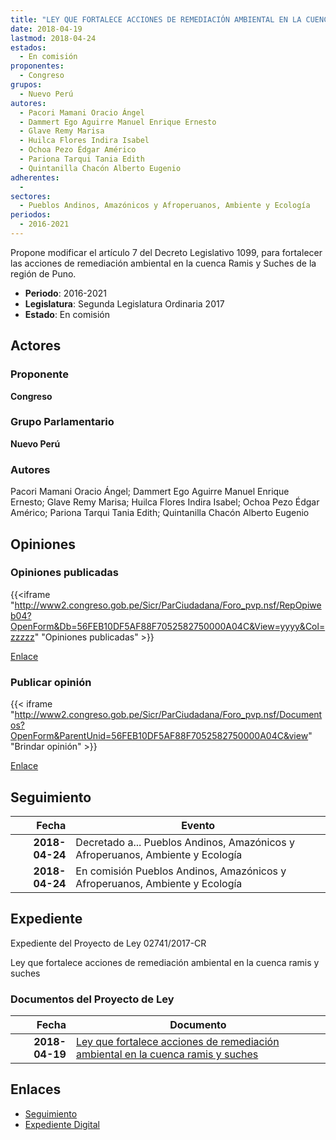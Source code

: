 ```yaml
---
title: "LEY QUE FORTALECE ACCIONES DE REMEDIACIÓN AMBIENTAL EN LA CUENCA RAMIS Y SUCHES"
date: 2018-04-19
lastmod: 2018-04-24
estados: 
  - En comisión
proponentes: 
  - Congreso
grupos: 
  - Nuevo Perú
autores: 
  - Pacori Mamani Oracio Ángel
  - Dammert Ego Aguirre Manuel Enrique Ernesto
  - Glave Remy Marisa
  - Huilca Flores Indira Isabel
  - Ochoa Pezo Édgar Américo
  - Pariona Tarqui Tania Edith
  - Quintanilla Chacón Alberto Eugenio
adherentes: 
  - 
sectores: 
  - Pueblos Andinos, Amazónicos y Afroperuanos, Ambiente y Ecología
periodos: 
  - 2016-2021
---
```


Propone modificar el artículo 7 del Decreto Legislativo 1099, para fortalecer las acciones de remediación ambiental en la cuenca Ramis y Suches de la región de Puno.

- **Periodo**: 2016-2021
- **Legislatura**: Segunda Legislatura Ordinaria 2017
- **Estado**: En comisión

## Actores

### Proponente

**Congreso**

### Grupo Parlamentario

**Nuevo Perú**

### Autores

Pacori Mamani Oracio Ángel; Dammert Ego Aguirre Manuel Enrique Ernesto; Glave Remy Marisa; Huilca Flores Indira Isabel; Ochoa Pezo Édgar Américo; Pariona Tarqui Tania Edith; Quintanilla Chacón Alberto Eugenio


## Opiniones

### Opiniones publicadas

{{<iframe "http://www2.congreso.gob.pe/Sicr/ParCiudadana/Foro_pvp.nsf/RepOpiweb04?OpenForm&Db=56FEB10DF5AF88F7052582750000A04C&View=yyyy&Col=zzzzz" "Opiniones publicadas" >}}

[Enlace](http://www2.congreso.gob.pe/Sicr/ParCiudadana/Foro_pvp.nsf/RepOpiweb04?OpenForm&Db=56FEB10DF5AF88F7052582750000A04C&View=yyyy&Col=zzzzz)
### Publicar opinión

{{< iframe "http://www2.congreso.gob.pe/Sicr/ParCiudadana/Foro_pvp.nsf/Documentos?OpenForm&ParentUnid=56FEB10DF5AF88F7052582750000A04C&view" "Brindar opinión" >}}

[Enlace](http://www2.congreso.gob.pe/Sicr/ParCiudadana/Foro_pvp.nsf/Documentos?OpenForm&ParentUnid=56FEB10DF5AF88F7052582750000A04C&view)

## Seguimiento

| Fecha | Evento |
|------:|--------|
| **2018-04-24** | Decretado a... Pueblos Andinos, Amazónicos y Afroperuanos, Ambiente y Ecología|
| **2018-04-24** | En comisión Pueblos Andinos, Amazónicos y Afroperuanos, Ambiente y Ecología|


## Expediente

Expediente del Proyecto de Ley 02741/2017-CR

Ley que fortalece acciones de remediación ambiental en la cuenca ramis y suches


### Documentos del Proyecto de Ley

| Fecha | Documento |
|------:|--------|
| **2018-04-19** | [Ley que fortalece acciones de remediación ambiental en la cuenca ramis y suches](http://www.leyes.congreso.gob.pe/Documentos/2016_2021/Proyectos_de_Ley_y_de_Resoluciones_Legislativas/PL0274120180419..pdf) |

## Enlaces 

- [Seguimiento](http://www2.congreso.gob.pe/Sicr/TraDocEstProc/CLProLey2016.nsf/f7fff46988ca05b1052578e100829cc7/70291ef6e995916d0525827400810605?OpenDocument)
- [Expediente Digital](http://www2.congreso.gob.pe/Sicr/TraDocEstProc/CLProLey2016.nsf/f7fff46988ca05b1052578e100829cc7/70291ef6e995916d0525827400810605?OpenDocument&Click=05257FB7005EB655.eb71d0cf91d8294e05256cdf006b5706/$Body/0.1C6C)
